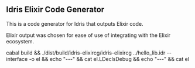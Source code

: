 Idris Elixir Code Generator
--------------------------

This is a code generator for Idris that outputs Elixir code.

Elixir output was chosen for ease of use of integrating with the Elixir ecosystem.

cabal build && ./dist/build/idris-elixircg/idris-elixircg ../hello_lib.idr --interface -o el && echo "---" && cat el.LDeclsDebug && echo "---" && cat el
